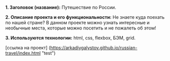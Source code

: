**1. Заголовок (название):** Путешествие по России.

**2. Описание проекта и его функциональности:** Не знаете куда поехать по нашей стране? В данном проекте можно узнать интересные и необычные места, которые можно посетить и не пожалеть об этом!

**3. Используются технологии:** html, css, flexbox, БЭМ, grid.

[ссылка на проект] (https://arkadiygalystov.github.io/russian-travel/index.html "test")
